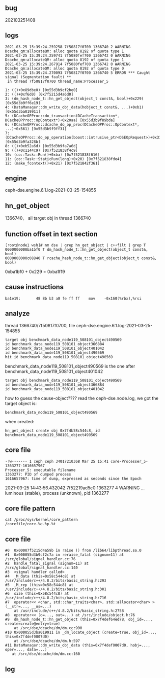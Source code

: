 ## bug
202103251408

## logs
```
2021-03-25 15:39:24.259258 7f50817f0700 1366740 2 WARNING Dcache_qm:allocateQM: alloc quota 8192 of quota type 1
2021-03-25 15:39:24.259741 7f5080fef700 1366742 0 WARNING Dcache_qm:allocateQM: alloc quota 8192 of quota type 1
2021-03-25 15:39:24.267914 7f5080fef700 1366742 0 WARNING Dcache_qm:allocateQM: alloc quota 8192 of quota type 0
2021-03-25 15:39:24.270093 7f50817f0700 1366740 5 ERROR *** Caught signal (Segmentation fault) **
 in thread 7f50817f0700 thread_name:Processer_5

1: (()+0x89dbe0) [0x55d3b9cf2be0]
2: (()+0xf6d0) [0x7f5215d4a6d0]
3: (dm_hash_node_t::hn_get_object(object_t const&, bool)+0x229) [0x55d3b9ff6e19]
4: (DataManager::dm_write_obj_data(hobject_t const&, ...)+0xb1) [0x55d3ba019911]
5: (DCacheOPProc::do_transaction(DCacheTransaction*, DCacheOPProc::OpContext*)+0x20aa) [0x55d3b9f89bda]
6: (DCacheOPProc::dcache_do_op_proc(DCacheOPProc::OpContext*, ...)+0x561) [0x55d3b9f9ff31]
7: (DCacheOPProc::do_op_operation(boost::intrusive_ptr<DSEOpRequest>)+0x314b) [0x55d3b9fa328b]
8: (()+0xb52a6d) [0x55d3b9fa7a6d]
9: (()+0x1144c9) [0x7f521838f4c9]
10: (co::Task::Run()+0xba) [0x7f521838f616]
11: (co::Task::StaticRun(long)+0x20) [0x7f521838fde4]
12: (make_fcontext()+0x21) [0x7f521842f361]
```

## engine

ceph-dse.engine.6.1.log-2021-03-25-154855

## hn_get_object
1366740， all target obj in thread 1366740


## function offset in text section
```
[root@node1 wsh]# nm dse | grep hn_get_object | c++filt | grep T
0000000000ba1bf0 T dm_hash_node_t::hn_get_object(object_t const&, bool)
0000000000c08840 T rcache_hash_node_t::hn_get_object(object_t const&, bool)
```
0xba1bf0 + 0x229 = 0xba1f19

## cause instructions
```
ba1e19:       48 8b b3 a0 fe ff ff    mov    -0x160(%rbx),%rsi
```

## analyze
thread 1366740/7f50817f0700, file ceph-dse.engine.6.1.log-2021-03-25-154855
```
target obj benchmark_data_node119_508101_object490569
id benchmark_data_node119_508101_object366884
id benchmark_data_node119_508101_object401042
id benchmark_data_node119_508101_object490569
hit id benchmark_data_node119_508101_object490569
```

benchmark_data_node119_508101_object490569  is the one after benchmark_data_node119_508101_object401042
```
target obj benchmark_data_node119_508101_object490569
id benchmark_data_node119_508101_object366884
id benchmark_data_node119_508101_object401042
```
how to guess the cause-object???? read the ceph-dse.node.log, we got the target object is:
```
benchmark_data_node119_508101_object490569
```
when created:
```
hn_get_object create obj 0x7f4b58c544c8, id benchmark_data_node119_508101_object490569
```

## core file
```
-rw------- 1 ceph ceph 34017210368 Mar 25 15:41 core-Processer_5-1363277-1616657967
Processer_5: executable filename
1363277: PID of dumped process
1616657967: time of dump, expressed as seconds since the Epoch
```
2021-03-25 14:43:56.432042 7f52219ad5c0 1363277 4 WARNING ... luminous (stable), process (unknown), pid 1363277

## core file pattern
```
cat /proc/sys/kernel/core_pattern
/corefile/core-%e-%p-%t
```

## core file
```
#0  0x00007f5215d4a59b in raise () from /lib64/libpthread.so.0
#1  0x000055d3b9cf2c7a in reraise_fatal (signum=11) at /src/global/signal_handler.cc:76
#2  handle_fatal_signal (signum=11) at /src/global/signal_handler.cc:140
#3  <signal handler called>
#4  _M_data (this=0x58c544c8) at /usr/include/c++/4.8.2/bits/basic_string.h:293
#5  _M_rep (this=0x58c544c8) at /usr/include/c++/4.8.2/bits/basic_string.h:301
#6  size (this=0x58c544c8) at /usr/include/c++/4.8.2/bits/basic_string.h:716
#7  operator<< <char, std::char_traits<char>, std::allocator<char> > (__str=..., __os=...)
    at /usr/include/c++/4.8.2/bits/basic_string.h:2758
#8  operator<< (o=..., out=...) at /src/include/object.h:76
#9  dm_hash_node_t::hn_get_object (this=0x7f4def64ed78, obj_id=..., create=create@entry=true)
    at /src/dse/dcache/dm/dm.cc:990
#10 0x000055d3ba019911 in _dm_locate_object (create=true, obj_id=..., this=0x7f4def0007d0)
    at /src/dse/dcache/dm/dm.h:597
#11 DataManager::dm_write_obj_data (this=0x7f4def0007d0, hobj=..., oper=..., data=...)
   at /src/dse/dcache/dm/dm.cc:160
```

## log 
